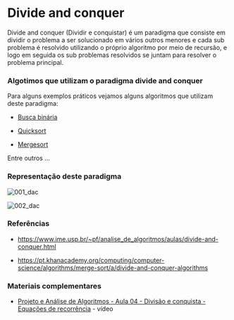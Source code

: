 # Divide and conquer

Divide and conquer (Dividir e conquistar) é um paradigma que consiste em dividir
o problema a ser solucionado em vários outros menores e cada sub problema é resolvido
utilizando o próprio algoritmo por meio de recursão, e logo em seguida os sub problemas
resolvidos se juntam para resolver o problema principal.

### Algotimos que utilizam o paradigma divide and conquer

Para alguns exemplos práticos vejamos alguns algoritmos que utilizam deste paradigma:

- [Busca binária](https://github.com/guihcodes/software-engineering-skills/tree/develop/algorithms/binary_search/pt-BR)

- [Quicksort](https://github.com/guihcodes/software-engineering-skills/tree/develop/algorithms/quicksort/pt-BR)

- [Mergesort](https://github.com/guihcodes/software-engineering-skills/tree/develop/algorithms/mergesort/pt-BR)

Entre outros ...

### Representação deste paradigma

![001_dac](https://user-images.githubusercontent.com/48635609/91243690-f09cd080-e720-11ea-8354-8dfbed38d673.png)

![002_dac](https://user-images.githubusercontent.com/48635609/91243707-fa263880-e720-11ea-99ab-5b64bd4bf089.png)

### Referências

- https://www.ime.usp.br/~pf/analise_de_algoritmos/aulas/divide-and-conquer.html

- https://pt.khanacademy.org/computing/computer-science/algorithms/merge-sort/a/divide-and-conquer-algorithms

### Materiais complementares

- [Projeto e Análise de Algoritmos - Aula 04 - Divisão e conquista - Equações de recorrência](https://www.youtube.com/watch?v=eTYN65ap_cU) - vídeo
